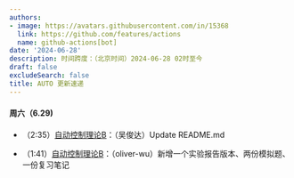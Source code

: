 ```yaml
---
authors:
- image: https://avatars.githubusercontent.com/in/15368
  link: https://github.com/features/actions
  name: github-actions[bot]
date: '2024-06-28'
description: 时间跨度：（北京时间）2024-06-28 02时至今
draft: false
excludeSearch: false
title: AUTO 更新速递
---
```


#### 周六（6.29) 

- （2:35）[自动控制理论B](https://github.com/HITSZ-OpenAuto/AUTO3001B)：（吴俊达）Update README.md

- （1:41）[自动控制理论B](https://github.com/HITSZ-OpenAuto/AUTO3001B)：（oliver-wu）新增一个实验报告版本、两份模拟题、一份复习笔记

